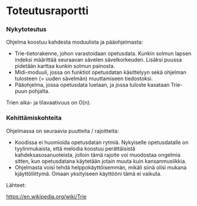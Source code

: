 # Toteutusraportti

### Nykytoteutus
Ohjelma koostuu kahdesta moduulista ja pääohjelmasta:
- Trie-tietorakenne, johon varastoidaan opetusdata. Kunkin solmun lapsen indeksi määrittää seuraavan sävelen sävelkorkeuden. Lisäksi puussa pidetään karttaa kunkin solmun painosta.
- Midi-moduuli, jossa on funktiot opetusdatan käsittelyyn sekä ohjelman tulosteen (= uuden sävelmän) muuttamiseen tiedostoksi.
- Pääohjelma, jossa opetusdata luetaan, ja jossa tuloste kasataan Trie-puun pohjalta.

Trien aika- ja tilavaativuus on O(n).

### Kehittämiskohteita
Ohjelmassa on seuraavia puutteita / rajoitteita:
- Koodissa ei huomioida opetusdatan rytmiä. Nykyiselle opetusdatalle on tyylinmukaista, että melodia koostuu perättäisistä kahdeksasosanuoteista, jolloin tämä rajoite voi muodostaa ongelmia sitten, kun opetusdatana käytetään jotain muuta kuin kansanmusiikkia.
- Ohjelmasta voisi tehdä helppokäyttöisemmän, mikäli siinä olisi mukana kjäyttöliittymä. Omaan yksityiseen käyttööni tämä ei vaikuta.


Lähteet:

https://en.wikipedia.org/wiki/Trie
